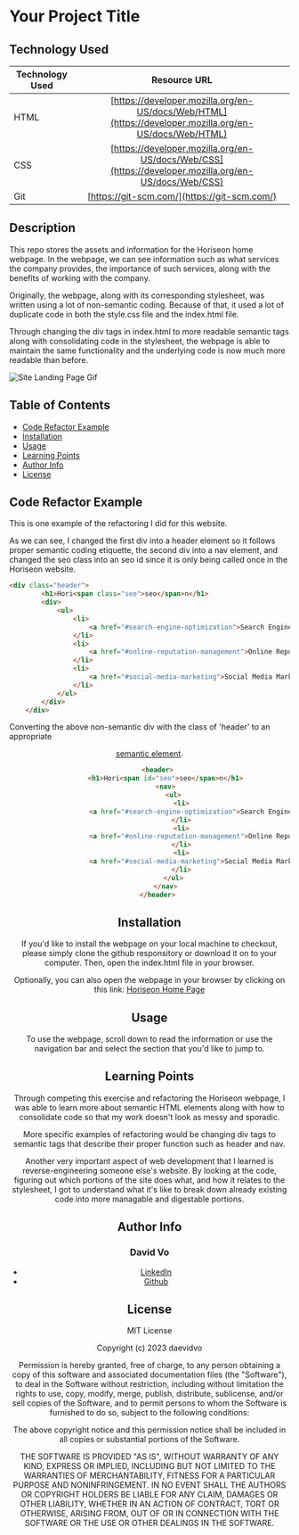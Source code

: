 # Your Project Title

## Technology Used 

| Technology Used         | Resource URL           | 
| ------------- |:-------------:| 
| HTML    | [https://developer.mozilla.org/en-US/docs/Web/HTML](https://developer.mozilla.org/en-US/docs/Web/HTML) | 
| CSS     | [https://developer.mozilla.org/en-US/docs/Web/CSS](https://developer.mozilla.org/en-US/docs/Web/CSS)      |   
| Git | [https://git-scm.com/](https://git-scm.com/)     |    

## Description 

This repo stores the assets and information for the Horiseon home webpage. In the webpage, we can see information such as what services the company provides, the importance of such services, along with the benefits of working with the company.

Originally, the webpage, along with its corresponding stylesheet, was written using a lot of non-semantic coding. Because of that, it used a lot of duplicate code in both the style.css file and the index.html file.

Through changing the div tags in index.html to more readable semantic tags along with consolidating code in the stylesheet, the webpage is able to maintain the same functionality and the underlying code is now much more readable than before.

![Site Landing Page Gif](./assets/images/websitedemo.gif)

## Table of Contents

* [Code Refactor Example](#code-refactor-example)
* [Installation](#installation)
* [Usage](#usage)
* [Learning Points](#learning-points)
* [Author Info](#author-info)
* [License](#license)

## Code Refactor Example

This is one example of the refactoring I did for this website.

As we can see, I changed the first div into a header element so it follows proper semantic coding etiquette, the second div into a nav element, and changed the seo class into an seo id since it is only being called once in the Horiseon website.


```html
<div class="header">
        <h1>Hori<span class="seo">seo</span>n</h1>
        <div>
            <ul>
                <li>
                    <a href="#search-engine-optimization">Search Engine Optimization</a>
                </li>
                <li>
                    <a href="#online-reputation-management">Online Reputation Management</a>
                </li>
                <li>
                    <a href="#social-media-marketing">Social Media Marketing</a>
                </li>
            </ul>
        </div>
    </div>
```

Converting the above non-semantic div with the class of 'header' to an appropriate [<header> semantic element](https://www.w3schools.com/html/html5_semantic_elements.asp). 

```html
    <header>
        <h1>Hori<span id="seo">seo</span>n</h1>
        <nav>
            <ul>
                <li>
                    <a href="#search-engine-optimization">Search Engine Optimization</a>
                </li>
                <li>
                    <a href="#online-reputation-management">Online Reputation Management</a>
                </li>
                <li>
                    <a href="#social-media-marketing">Social Media Marketing</a>
                </li>
            </ul>
        </nav>
    </header>

```

## Installation

If you'd like to install the webpage on your local machine to checkout, please simply clone the github responsitory or download it on to your computer. Then, open the index.html file in your browser.

Optionally, you can also open the webpage in your browser by clicking on this link: [Horiseon Home Page](https://daevidvo.github.io/HTML_refactoring/)

## Usage 

To use the webpage, scroll down to read the information or use the navigation bar and select the section that you'd like to jump to.

## Learning Points 

Through competing this exercise and refactoring the Horiseon webpage, I was able to learn more about semantic HTML elements along with how to consolidate code so that my work doesn't look as messy and sporadic.

More specific examples of refactoring would be changing div tags to semantic tags that describe their proper function such as header and nav.

Another very important aspect of web development that I learned is reverse-engineering someone else's website. By looking at the code, figuring out which portions of the site does what, and how it relates to the stylesheet, I got to understand what it's like to break down already existing code into more managable and digestable portions.

## Author Info


### David Vo

* [LinkedIn](https://www.linkedin.com/in/daevidvo)
* [Github](https://www.github.com/daevidvo)


## License

MIT License

Copyright (c) 2023 daevidvo

Permission is hereby granted, free of charge, to any person obtaining a copy
of this software and associated documentation files (the "Software"), to deal
in the Software without restriction, including without limitation the rights
to use, copy, modify, merge, publish, distribute, sublicense, and/or sell
copies of the Software, and to permit persons to whom the Software is
furnished to do so, subject to the following conditions:

The above copyright notice and this permission notice shall be included in all
copies or substantial portions of the Software.

THE SOFTWARE IS PROVIDED "AS IS", WITHOUT WARRANTY OF ANY KIND, EXPRESS OR
IMPLIED, INCLUDING BUT NOT LIMITED TO THE WARRANTIES OF MERCHANTABILITY,
FITNESS FOR A PARTICULAR PURPOSE AND NONINFRINGEMENT. IN NO EVENT SHALL THE
AUTHORS OR COPYRIGHT HOLDERS BE LIABLE FOR ANY CLAIM, DAMAGES OR OTHER
LIABILITY, WHETHER IN AN ACTION OF CONTRACT, TORT OR OTHERWISE, ARISING FROM,
OUT OF OR IN CONNECTION WITH THE SOFTWARE OR THE USE OR OTHER DEALINGS IN THE
SOFTWARE.

